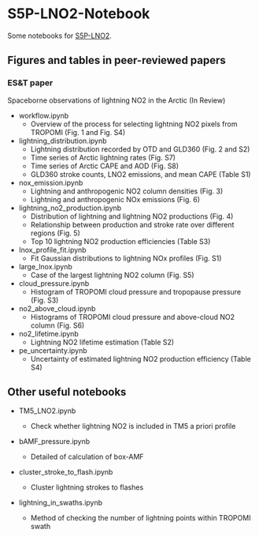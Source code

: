 # S5P-LNO2-Notebook

Some notebooks for [S5P-LNO2](https://github.com/zxdawn/S5P-LNO2).

## Figures and tables in peer-reviewed papers

### ES&T paper

Spaceborne observations of lightning NO2 in the Arctic (In Review)

- workflow.ipynb
    - Overview of the process for selecting lightning NO2 pixels from TROPOMI (Fig. 1 and Fig. S4)
- lightning_distribution.ipynb
    - Lightning distribution recorded by OTD and GLD360 (Fig. 2 and S2)
    - Time series of Arctic lightning rates (Fig. S7)
    - Time series of Arctic CAPE and AOD (Fig. S8)
    - GLD360 stroke counts, LNO2 emissions, and mean CAPE (Table S1)
- nox_emission.ipynb
    - Lightning and anthropogenic NO2 column densities (Fig. 3)
    - Lightning and anthropogenic NOx emissions (Fig. 6)
- lightning_no2_production.ipynb
    - Distribution of lightning and lightning NO2 productions (Fig. 4)
    - Relationship between production and stroke rate over different regions (Fig. 5)
    - Top 10 lightning NO2 production efficiencies (Table S3)
- lnox_profile_fit.ipynb
    - Fit Gaussian distributions to lightning NOx profiles (Fig. S1)
- large_lnox.ipynb
    - Case of the largest lightning NO2 column (Fig. S5)
- cloud_pressure.ipynb
  - Histogram of TROPOMI cloud pressure and tropopause pressure (Fig. S3)
- no2_above_cloud.ipynb
  - Histograms of TROPOMI cloud pressure and above-cloud NO2 column (Fig. S6)
- no2_lifetime.ipynb
    - Lightning NO2 lifetime estimation (Table S2)
- pe_uncertainty.ipynb
    - Uncertainty of estimated lightning NO2 production efficiency (Table S4)
## Other useful notebooks

- TM5_LNO2.ipynb
  - Check whether lightning NO2 is included in TM5 a priori profile
- bAMF_pressure.ipynb
  - Detailed of calculation of box-AMF

- cluster_stroke_to_flash.ipynb
  - Cluster lightning strokes to flashes
- lightning_in_swaths.ipynb
  - Method of checking the number of lightning points within TROPOMI swath

